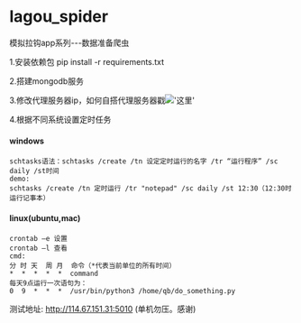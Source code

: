# lagou_spider
模拟拉钩app系列---数据准备爬虫

1.安装依赖包 pip install -r requirements.txt

2.搭建mongodb服务

3.修改代理服务器ip，如何自搭代理服务器戳!['这里']('https://github.com/jhao104/proxy_pool')

4.根据不同系统设置定时任务
#### windows
    schtasks语法：schtasks /create /tn 设定定时运行的名字 /tr “运行程序” /sc daily /st时间
    demo:
    schtasks /create /tn 定时运行 /tr "notepad" /sc daily /st 12:30（12:30时运行记事本）
#### linux(ubuntu,mac)
    crontab –e 设置
    crontab –l 查看
    cmd:
    分 时 天  周 月  命令（*代表当前单位的所有时间）
    *  *  *  *  *  command
    每天9点运行一次语句为：
    0  9  *  *  *  /usr/bin/python3 /home/qb/do_something.py

测试地址: http://114.67.151.31:5010 (单机勿压。感谢)